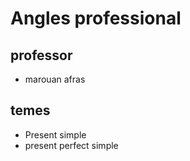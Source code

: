 # Angles professional

## professor

* marouan afras


## temes

* Present simple
* present perfect simple
